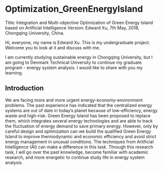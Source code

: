 # Optimization_GreenEnergyIsland
Title: Integration and Multi-objective Optimization of Green Energy Island based on Artificial Intelligence
Version: Edward Xu, 7th May, 2018, Chongqing University, China.

Hi, everyone, my name is Edward Xu. This is my undergraduate project. Welcome you to look at it and discuss with me.

I am currently studying sustainable energy in Chongqing University, but I am going to Denmark Technical University to continue my graduate program - energy system analysis. I would like to share with you my learning.

## Introduction
We are facing more and more urgent energy-economy-environment problems. The past experience has indicated that the centralized energy systems are out of date in today’s planet because of low-efficiency, energy waste and high-risk. Green Energy Island has been proposed to replace them, which integrates several energy technologies and are able to track the fluctuation of energy demand to save primary energy. However, only by careful design and optimization can we build the qualified Green Energy Island to improve thermodynamic and economic efficiency and avoid strict energy management in unusual conditions. The techniques from Artificial Intelligence (AI) can make a difference in this task. Through this research task, I will go over the past knowledge, become familiar with academic research, and more energetic to continue study life in energy system analysis.
